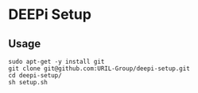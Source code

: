 # DEEPi Setup #

## Usage ##

```
sudo apt-get -y install git
git clone git@github.com:URIL-Group/deepi-setup.git
cd deepi-setup/
sh setup.sh
```

